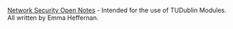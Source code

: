 [Network Security Open Notes](opennotes.md) - Intended for the use of TUDublin Modules. 
All written by Emma Heffernan. 
